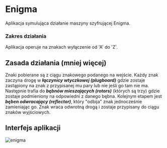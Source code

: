 # Enigma
Aplikacja symulująca działanie maszyny szyfrującej Enigma.

### Zakres działania
Aplikacja operuje na znakach wyłączenie od 'A' do 'Z'.

## Zasada działania (mniej więcej)
Znaki pobierane są z ciągu znakowego podanego na wejście.
Każdy znak zaczyna drogę w **_łączynicy wtyczkowej (plugboard)_** gdzie zostaje zastąpiony na znak z przypisanej mu pary lub nie jeśli go tam nie ma.
Następnie trafia do **_bębnów mieszających (rotors)_** (których są trzy) gdzie zostaje podmieniony na odpowiedni z danego bębna.
Kolejnym etapem jest **_bęben odwracający (reflector)_**, który "odbija" znak jednocześnie zamieniając go.
Znak wraca odwrotną drogą i zostaje przypisany do ciągu znaków wyjściowych.

## Interfejs aplikacji
![enigma](https://user-images.githubusercontent.com/54991097/156934013-471f8c79-5063-4691-88ce-605607cee792.png)
